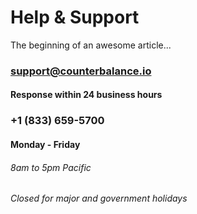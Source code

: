 # Help & Support

The beginning of an awesome article...

<!--
type: tab
title: Via Email
-->

### support@counterbalance.io

#### Response within 24 business hours


<!--
type: tab
title: Via Phone
-->

### +1 (833) 659-5700

#### Monday - Friday

###### 8am to 5pm Pacific

_Closed for major and government holidays_

<!-- type: tab-end -->
